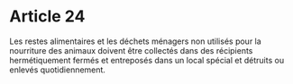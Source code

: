 # Article 24

Les restes alimentaires et les déchets ménagers non utilisés pour la nourriture des animaux doivent être collectés dans des récipients hermétiquement fermés et entreposés dans un local spécial et détruits ou enlevés quotidiennement.
